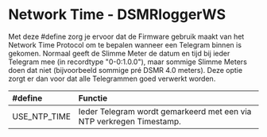 # Network Time - DSMRloggerWS

Met deze \#define zorg je ervoor dat de Firmware gebruik maakt van het Network Time Protocol om te bepalen wanneer een Telegram binnen is gekomen. Normaal geeft de Slimme Meter de datum en tijd bij ieder Telegram mee \(in recordtype "0-0:1.0.0"\), maar sommige Slimme Meters doen dat niet \(bijvoorbeeld sommige pré DSMR 4.0 meters\). Deze optie zorgt er dan voor dat alle Telegrammen goed verwerkt worden.

| \#define | Functie |
| :--- | :--- |
| USE\_NTP\_TIME |  Ieder Telegram wordt gemarkeerd met een via NTP verkregen Timestamp. |

